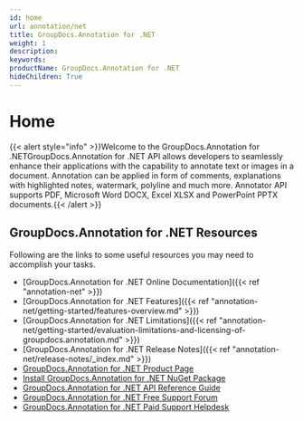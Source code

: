 ```yaml
---
id: home
url: annotation/net
title: GroupDocs.Annotation for .NET
weight: 1
description: 
keywords: 
productName: GroupDocs.Annotation for .NET
hideChildren: True
---
```

#  Home 

{{< alert style="info" >}}Welcome to the GroupDocs.Annotation for .NETGroupDocs.Annotation for .NET API allows developers to seamlessly enhance their applications with the capability to annotate text or images in a document. Annotation can be applied in form of comments, explanations with highlighted notes, watermark, polyline and much more. Annotator API supports PDF, Microsoft Word DOCX, Excel XLSX and PowerPoint PPTX documents.{{< /alert >}}

## GroupDocs.Annotation for .NET Resources

Following are the links to some useful resources you may need to accomplish your tasks.

*   [GroupDocs.Annotation for .NET Online Documentation]({{< ref "annotation-net" >}})
*   [GroupDocs.Annotation for .NET Features]({{< ref "annotation-net/getting-started/features-overview.md" >}})
*   [GroupDocs.Annotation for .NET Limitations]({{< ref "annotation-net/getting-started/evaluation-limitations-and-licensing-of-groupdocs.annotation.md" >}})
*   [GroupDocs.Annotation for .NET Release Notes]({{< ref "annotation-net/release-notes/_index.md" >}})
*   [GroupDocs.Annotation for .NET Product Page](https://products.groupdocs.com/annotation/net)
*   [Install GroupDocs.Annotation for .NET NuGet Package](https://www.nuget.org/packages/GroupDocs.Annotation/)
*   [GroupDocs.Annotation for .NET API Reference Guide](https://apireference.groupdocs.com/net/annotation)
*   [GroupDocs.Annotation for .NET Free Support Forum](https://forum.groupdocs.com/c/annotation)
*   [GroupDocs.Annotation for .NET Paid Support Helpdesk](https://helpdesk.groupdocs.com/)
